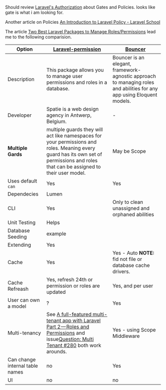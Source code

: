 
Should review [Laravel's Authorization](https://laravel.com/docs/5.7/authorization) about Gates and Policies.  looks like gate is what i am looking for.

Another article on Policies [An Introduction to Laravel Policy - Laravel School](http://laravel-school.com/posts/an-introduction-to-laravel-policy-15?ref=laravelnews)

The article [Two Best Laravel Packages to Manage Roles/Permissions](https://laravel-news.com/two-best-roles-permissions-packages) lead me to
the following comparision.

Option | [Laravel-permission](https://github.com/spatie/laravel-permission#using-multiple-guards) | [Bouncer](https://github.com/JosephSilber/bouncer)
----|----|----
Description | This package allows you to manage user permissions and roles in a database. | Bouncer is an elegant, framework-agnostic approach to managing roles and abilities for any app using Eloquent models.
Developer | Spatie is a web design agency in Antwerp, Belgium. | -
**Multiple Gards** | multiple guards they will act like namespaces for your permissions and roles. Meaning every guard has its own set of permissions and roles that can be assigned to their user model.| May be Scope 
Uses default `can` | Yes | Yes
Dependecies | Lumen | 
CLI | Yes | Only to clean unassigned and orphaned abilities
Unit Testing | Helps |
Database Seeding | example |
Extending | Yes |
Cache | Yes | Yes - Auto **NOTE:** fid not file or database cache drivers.
Cache Refreash | Yes, refresh 24th or permission or roles are updated  | Yes, and per user 
User can own a model | ? | Yes
Multi-tenancy | See [A full-featured multi-tenant app with Laravel Part 2 — Roles and Permissions](https://medium.com/@ashokgelal/a-full-featured-multi-tenant-app-with-laravel-part-2-roles-and-permissions-d9a5bfe5d525) and issue[Question: Multi Tenant #280](https://github.com/spatie/laravel-permission/issues/280) both work arounds. | Yes - using Scope Middleware
Can change internal table names | no | Yes
UI | no | no







